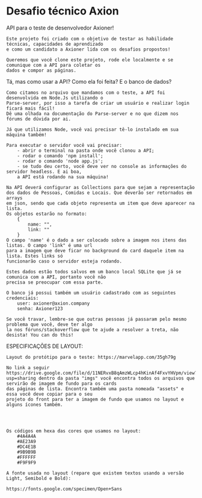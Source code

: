 # Desafio técnico Axion

API para o teste de desenvolvedor Axioner!

    Este projeto foi criado com o objetivo de testar as habilidade técnicas, capacidades de aprendizado
    e como um candidato a Axioner lida com os desafios propostos!

    Queremos que você clone este projeto, rode ele localmente e se comunique com a API para coletar os
    dados e compor as páginas.

Tá, mas como usar a API? Como ela foi feita? E o banco de dados?

    Como citamos no arquivo que mandamos com o teste, a API foi desenvolvida em Node.Js utilizando o
    Parse-server, por isso a tarefa de criar um usuário e realizar login ficará mais fácil!
    Dê uma olhada na documentação do Parse-server e no que dizem nos fórums de dúvida por ai.

    Já que utilizamos Node, você vai precisar tê-lo instalado em sua máquina também!

    Para executar o servidor você vai precisar:
        - abrir o terminal na pasta onde você clonou a API;
        - rodar o comando 'npm install';
        - rodar o comando 'node app.js';
        - se tudo deu certo, você deve ver no console as informações do servidor headless. E ai boa,
        a API está rodando na sua máquina!

    Na API deverá configurar as Collections para que sejam a representação dos dados de Pessoas, Comidas e Locais. Que deverão ser retornados em arrays
    em json, sendo que cada objeto representa um item que deve aparecer na lista.
    Os objetos estarão no formato:
        {
            name: "",
            link: ""
        }
    O campo 'name' é o dado a ser colocado sobre a imagem nos itens das listas. O campo 'link" é uma url
    para a imagem que deve ficar no background do card daquele item na lista. Estes links só
    funcionarão caso o servidor esteja rodando.

    Estes dados estão todos salvos em um banco local SQLite que já se comunica com a API, portanto você não
    precisa se preocupar com essa parte.

    O banco já possui também um usuário cadastrado com as seguintes credenciais:
        user: axioner@axion.company
        senha: Axioner123

    Se você travar, lembre-se que outras pessoas já passaram pelo mesmo problema que você, deve ter algo
    la nos fóruns/stackoverflow que te ajude a resolver a treta, não desista! You can do this!

ESPECIFICAÇÕES DE LAYOUT:

    Layout do protótipo para o teste: https://marvelapp.com/35gh79g

    No link a seguir https://drive.google.com/file/d/11NERvxB8qAmzWLcp4hKinAf4FxvYHVpm/view?usp=sharing dentro da pasta "imgs" você encontra todos os arquivos que servirão de imagem de fundo para os cards
    das páginas de lista. Encontra também uma pasta nomeada "assets" e essa você deve copiar para o seu
    projeto do front para ter a imagem de fundo que usamos no layout e alguns ícones também.




    Os códigos em hexa das cores que usamos no layout:
        #4A4A4A
        #AE23A9
        #DC4E1B
        #9B9B9B
        #FFFFFF
        #F9F9F9

    A fonte usada no layout (repare que existem textos usando a versão Light, Semibold e Bold):

    https://fonts.google.com/specimen/Open+Sans
